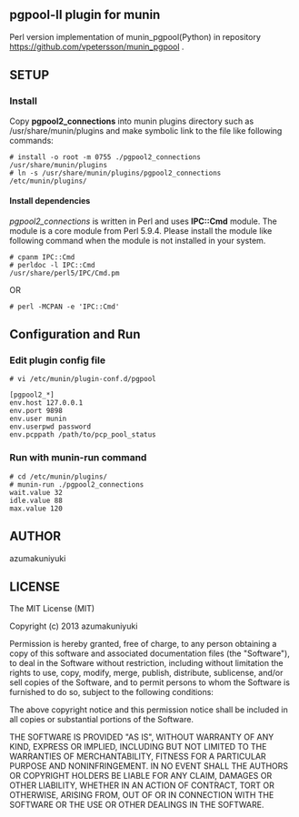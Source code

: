 pgpool-II plugin for munin
--------------------------

Perl version implementation of munin\_pgpool(Python) in repository https://github.com/vpetersson/munin_pgpool .

## SETUP
### Install

Copy __pgpool2_connections__ into munin plugins directory such as /usr/share/munin/plugins
and make symbolic link to the file like following commands:

    # install -o root -m 0755 ./pgpool2_connections /usr/share/munin/plugins
    # ln -s /usr/share/munin/plugins/pgpool2_connections /etc/munin/plugins/

#### Install dependencies

*pgpool2_connections* is written in Perl and uses __IPC::Cmd__ module. The 
module is a core module from Perl 5.9.4. Please install the module like following
command when the module is not installed in your system.

    # cpanm IPC::Cmd
    # perldoc -l IPC::Cmd
    /usr/share/perl5/IPC/Cmd.pm

OR

    # perl -MCPAN -e 'IPC::Cmd'


## Configuration and Run

### Edit plugin config file
    # vi /etc/munin/plugin-conf.d/pgpool

    [pgpool2_*]
    env.host 127.0.0.1
    env.port 9898
    env.user munin
    env.userpwd password
    env.pcppath /path/to/pcp_pool_status

### Run with munin-run command
    # cd /etc/munin/plugins/
    # munin-run ./pgpool2_connections
    wait.value 32
    idle.value 88
    max.value 120

AUTHOR
------
azumakuniyuki

LICENSE
-------
The MIT License (MIT)

Copyright (c) 2013 azumakuniyuki

Permission is hereby granted, free of charge, to any person obtaining a copy
of this software and associated documentation files (the "Software"), to deal
in the Software without restriction, including without limitation the rights
to use, copy, modify, merge, publish, distribute, sublicense, and/or sell
copies of the Software, and to permit persons to whom the Software is
furnished to do so, subject to the following conditions:

The above copyright notice and this permission notice shall be included in
all copies or substantial portions of the Software.

THE SOFTWARE IS PROVIDED "AS IS", WITHOUT WARRANTY OF ANY KIND, EXPRESS OR
IMPLIED, INCLUDING BUT NOT LIMITED TO THE WARRANTIES OF MERCHANTABILITY,
FITNESS FOR A PARTICULAR PURPOSE AND NONINFRINGEMENT. IN NO EVENT SHALL THE
AUTHORS OR COPYRIGHT HOLDERS BE LIABLE FOR ANY CLAIM, DAMAGES OR OTHER
LIABILITY, WHETHER IN AN ACTION OF CONTRACT, TORT OR OTHERWISE, ARISING FROM,
OUT OF OR IN CONNECTION WITH THE SOFTWARE OR THE USE OR OTHER DEALINGS IN
THE SOFTWARE.

